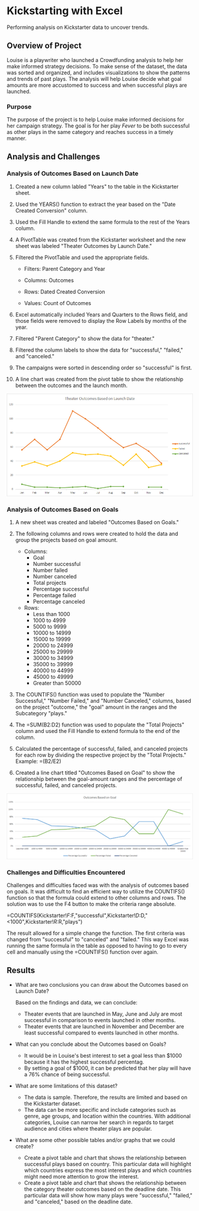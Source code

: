 # Kickstarting with Excel

Performing analysis on Kickstarter data to uncover trends.

## Overview of Project

Louise is a playwriter who launched a Crowdfunding analysis to help her make informed  strategy decisions. To make sense of the dataset, the data was sorted and organized, and includes visualizations to show the patterns and trends of past plays.  The analysis will help Louise decide what goal amounts are more accustomed to success and when successful plays are launched. 

### Purpose

The purpose of the project is to help Louise make informed decisions for her campaign strategy. The goal is for her play _Fever_ to be both successful as other plays in the same category and reaches success in a timely manner. 

## Analysis and Challenges

### Analysis of Outcomes Based on Launch Date

1. Created a new column labled "Years" to the table in the Kickstarter sheet.
2. Used the YEARS() function to extract the year based on the "Date Created Conversion" column. 
3. Used the Fill Handle to extend the same formula to the rest of the Years column. 
4. A PivotTable was created from the Kickstarter worksheet and the new sheet was labeled "Theater Outcomes by Launch Date."
5. Filtered the PivotTable and used the appropriate fields.
    
    - Filters: Parent Category and Year

    - Columns: Outcomes

    - Rows: Dated Created Conversion

    - Values: Count of Outcomes
6. Excel automatically included Years and Quarters to the Rows field, and those fields were removed to display the Row Labels by months of the year.
7. Filtered "Parent Category" to show the data for "theater."
8. Filtered the column labels to show the data for "successful," "failed," and "canceled."
9. The campaigns were sorted in descending order so "successful" is first. 
10. A line chart was created from the pivot table to show the relationship between the outcomes and the launch month. 

![TheaterOutcomesVs.LaunchDate](https://github.com/idepacina/kickstarter-analysis/blob/main/Resources/Theater_Outcomes_vs_Launch.png)

### Analysis of Outcomes Based on Goals

1. A new sheet was created and labeled "Outcomes Based on Goals." 
2. The following columns and rows were created to hold the data and group the projects based on goal amount.

    - Columns:
        - Goal
        - Number successful
        - Number failed
        - Number canceled
        - Total projects
        - Percentage successful 
        - Percentage failed
        - Percentage canceled
    - Rows: 
        - Less than 1000
        - 1000 to 4999
        - 5000 to 9999
        - 10000 to 14999
        - 15000 to 19999
        - 20000 to 24999
        - 25000 to 29999
        - 30000 to 34999
        - 35000 to 39999
        - 40000 to 44999
        - 45000 to 49999
        - Greater than 50000
3. The COUNTIFS() function was used to populate the "Number Successful," "Number Failed," and "Number Canceled," columns, based on the project "outcome," the "goal" amount in the ranges and the Subcategory "plays."
4. The =SUM(B2:D2) function was used to populate the "Total Projects" column and used the Fill Handle to extend formula to the end of the column.
5. Calculated the percentage of successful, failed, and canceled projects for each row by dividing the respective project by the "Total Projects." Example: =(B2/E2)
6. Created a line chart titled "Outcomes Based on Goal" to show the relationship between the goal-amount ranges and the percentage of successful, failed, and canceled projects.

![OutcomesVs.Goals](https://github.com/idepacina/kickstarter-analysis/blob/main/Resources/Outcomes_vs_Goals.png)

### Challenges and Difficulties Encountered

Challenges and difficulties faced was with the analysis of outcomes based on goals. It was difficult to find an efficient way to utilize the COUNTIFS() function so that the formula could extend to other columns and rows. The solution was to use the F4 button to make the criteria range absolute. 

=COUNTIFS(Kickstarter!$F:$F,"successful",Kickstarter!$D:$D,"<1000",Kickstarter!$R:$R,"plays")

The result allowed for a simple change the function. The first criteria was changed from "successful" to "canceled" and "failed." This way Excel was running the same formula in the table as opposed to having to go to every cell and manually using the =COUNTIFS() function over again. 

## Results

- What are two conclusions you can draw about the Outcomes based on Launch Date?

     Based on the findings and data, we can conclude: 
     - Theater events that are launched in May, June and July are most successful in comparison to events launched in other months.  
     - Theater events that are launched in November and December are least successful compared to events launched in other months. 

- What can you conclude about the Outcomes based on Goals?

    - It would be in Louise's best interest to set a goal less than $1000 because it has the highest successful percentag. 
    - By setting a goal of $1000, it can be predicted that her play will have a 76% chance of being successful.

- What are some limitations of this dataset?
    - The data is sample. Therefore, the results are limited and based on the Kickstarter dataset. 
    - The data can be more specific and include categories such as genre, age groups, and location within the countries. With additional categories, Louise can narrow her search in regards to target audience and cities where theater plays are popular.  

- What are some other possible tables and/or graphs that we could create?
    - Create a pivot table and chart that shows the relationship between successful plays based on country. This particular data will highlight which countries express the most interest plays and which countries might need more attention to grow the interest. 
    - Create a pivot table and chart that shows the relationship between the category theater outcomes based on the deadline date. This particular data will show how many plays were "successful," "failed," and "canceled," based on the deadline date.

